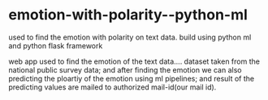 # emotion-with-polarity--python-ml
used to find the emotion with polarity on text data. build using python ml and python  flask framework


web app used to find the emotion of the text data.... dataset taken from the national public survey data;
and after finding the emotion we can also predicting the ploartiy of the emotion using ml pipelines;
and result of the predicting values are mailed to authorized mail-id(our mail id).
